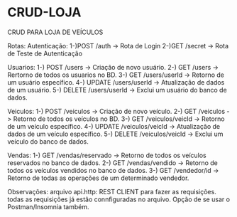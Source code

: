 # CRUD-LOJA
CRUD PARA LOJA DE VEÍCULOS

Rotas: 
Autenticação: 
1-)POST /auth -> Rota de Login
2-)GET /secret -> Rota de Teste de Autenticação

Usuarios:
1-) POST /users -> Criação de novo usuário.
2-) GET /users -> Rertorno de todos os usuarios no BD.
3-) GET /users/userId -> Retorno de um usuário específico.
4-) UPDATE /users/userId -> Atualização de dados de um usuário.
5-) DELETE /users/userId -> Exclui um usuário do banco de dados.

Veiculos:
1-) POST /veiculos -> Criação de novo veículo.
2-) GET /veiculos -> Retorno de todos os veículos no BD.
3-) GET /veiculos/veicId -> Retorno de um veículo específico.
4-) UPDATE /veiculos/veicId -> Atualização de dados de um veículo específico.
5-) DELETE /veiculos/veicId -> Exclui um veículo do banco de dados.

Vendas:
1-) GET /vendas/reservado -> Retorno de todos os veículos reservados no banco de dados.
2-) GET /vendas/vendido -> Retorno de todos os veículos vendidos no banco de dados.
3-) GET /vendedor/id -> Retorno de todas as operações de um determinado vendedor.

Observações:
arquivo api.http: REST CLIENT para fazer as requisições. todas as requisições já estão connfiguradas no arquivo. Opção de se usar o Postman/Insomnia também.
